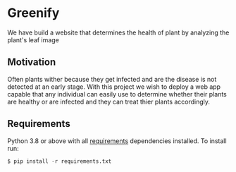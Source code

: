 # Greenify
We have build a website that determines the health of plant by analyzing the plant's leaf image

## Motivation
Often plants wither because they get infected and are the disease is not detected at an early stage. With this project we wish to deploy a web app capable that any individual can easily use to determine whether their plants are healthy or are infected and they can treat thier plants accordingly.

## Requirements
Python 3.8 or above with all [requirements](requirements.txt) dependencies installed. To install run:
```python
$ pip install -r requirements.txt
```
